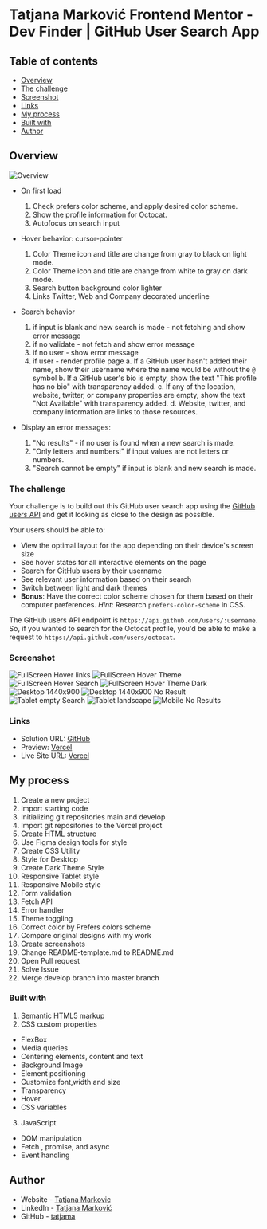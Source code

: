 # Tatjana Marković Frontend Mentor - Dev Finder | GitHub User Search App

## Table of contents

  - [Overview](#overview)
  - [The challenge](#the-challenge)
  - [Screenshot](#screenshot)
  - [Links](#links)
  - [My process](#my-process)
  - [Built with](#built-with)
  - [Author](#author)
## Overview
![Overview](./assets/screenshots/devfinder.jpg)

- On first load
  1. Check prefers color scheme, and apply desired color scheme.
  2. Show the profile information for Octocat.
  3. Autofocus on search input

- Hover behavior: cursor-pointer
  1. Color Theme icon and title are change from gray to black on light mode.
  2. Color Theme icon and title are change from white to gray on dark mode.
  3. Search button background color lighter
  4. Links Twitter, Web and Company decorated underline

- Search behavior  
  1. if input is blank and new search is made - not fetching and show error message
  2. if no validate - not fetch and show error message
  3. if no user -  show error message
  4. if user - render profile page 
      a. If a GitHub user hasn't added their name, show their username where the name would be    without the `@` symbol
      b. If a GitHub user's bio is empty, show the text "This profile has no bio" with transparency added.
      c. If any of the location, website, twitter, or company properties are empty, show the text "Not Available" with transparency added.
      d. Website, twitter, and company information are links to those resources.

- Display an error messages:
  1. "No results" - if no user is found when a new search is made.
  2. "Only letters and numbers!" if input values are not letters or numbers.
  3. "Search cannot be empty" if input is blank and new search is made.


### The challenge

Your challenge is to build out this GitHub user search app using the [GitHub users API](https://docs.github.com/en/rest/reference/users#get-a-user) and get it looking as close to the design as possible.

Your users should be able to:

- View the optimal layout for the app depending on their device's screen size
- See hover states for all interactive elements on the page
- Search for GitHub users by their username
- See relevant user information based on their search
- Switch between light and dark themes
- **Bonus**: Have the correct color scheme chosen for them based on their computer preferences. _Hint_: Research `prefers-color-scheme` in CSS.

The GitHub users API endpoint is `https://api.github.com/users/:username`. So, if you wanted to search for the Octocat profile, you'd be able to make a request to `https://api.github.com/users/octocat`.

### Screenshot

![FullScreen Hover links ](./assets/screenshots/desktop-hover-links.png)
![FullScreen Hover Theme](./assets/screenshots/desktop-hover-theme.png)
![FullScreen Hover Search ](./assets/screenshots/desktop-hover-search.png)
![FullScreen Hover Theme Dark](./assets/screenshots/desktop-hover-theme-b.png)
![Desktop 1440x900 ](./assets/screenshots/desktop.png)
![Desktop 1440x900 No Result](./assets/screenshots/desktop-no-found.png)
![Tablet empty Search](./assets/screenshots/tablet-empty-bl.png)
![Tablet  landscape](./assets/screenshots/tablet-landscape-bl.png)
![Mobile No Results](./assets/screenshots/mobile-no-found.png)



### Links

- Solution URL: [GitHub](https://github.com/tatjama/zadatak4-search-users/tree/develop)
- Preview: [Vercel](https://zadatak4-search-users-m2rnds4e7-tatjana.vercel.app/)
- Live Site URL: [Vercel](https://zadatak4-search-users.vercel.app/)

## My process

1. Create a new project
2. Import starting code
3. Initializing git repositories main and develop
4. Import git repositories to the Vercel project
5. Create HTML structure
6. Use Figma design tools for style
7. Create CSS Utility
8. Style for Desktop
9. Create Dark Theme Style
10. Responsive Tablet style
11. Responsive Mobile style
12. Form validation
13. Fetch API
14. Error handler
15. Theme toggling
16. Correct color by Prefers colors scheme
17. Compare original designs with my work
18. Create screenshots
19. Change README-template.md to README.md
20. Open Pull request
21. Solve Issue
22. Merge develop branch into master branch
### Built with

1. Semantic HTML5 markup
2. CSS custom properties
- FlexBox
- Media queries
- Centering elements, content and text
- Background Image
- Element positioning
- Customize font,width and size
- Transparency
- Hover
- CSS variables
3. JavaScript
- DOM manipulation
- Fetch , promise, and async   
- Event handling
## Author

- Website - [Tatjana Markovic](https://my-react-portfolio-tatjana.vercel.app/)
- LinkedIn - [Tatjana Marković](https://www.linkedin.com/in/tatjana-markovi%C4%87-919501189/)
- GitHub - [tatjama](https://github.com/tatjama)

